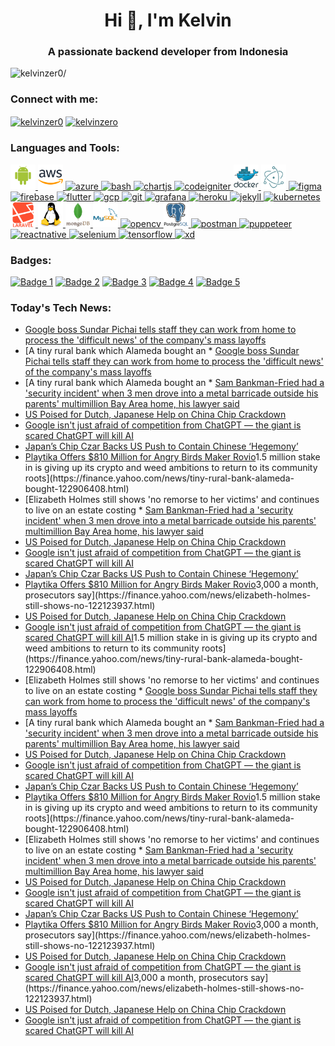 <h1 align="center">Hi 👋, I'm Kelvin</h1>
<h3 align="center">A passionate backend developer from Indonesia</h3>
<p align="left"> <img src=https://komarev.com/ghpvc/?username=kelvinzer0 alt=kelvinzer0/> </p>

<h3 align="left">Connect with me:</h3>
<p align="left">
    <a href="https://dev.to/kelvinzer0" target="blank"><img align="center" src="https://cdn.jsdelivr.net/npm/simple-icons@3.0.1/icons/dev-dot-to.svg" alt="kelvinzer0" height="30" width="40" /></a>
    <a href="https://linkedin.com/in/kelvinzero" target="blank"><img align="center" src="https://cdn.jsdelivr.net/npm/simple-icons@3.0.1/icons/linkedin.svg" alt="kelvinzero" height="30" width="40" /></a>
</p>

<h3 align="left">Languages and Tools:</h3>
<p align="left">
    <a href="https://developer.android.com" target="_blank" rel="noreferrer"> <img src="https://raw.githubusercontent.com/devicons/devicon/master/icons/android/android-original-wordmark.svg" alt="android" width="40" height="40" /> </a>
    <a href="https://aws.amazon.com" target="_blank" rel="noreferrer"> <img src="https://raw.githubusercontent.com/devicons/devicon/master/icons/amazonwebservices/amazonwebservices-original-wordmark.svg" alt="aws" width="40" height="40" /> </a>
    <a href="https://azure.microsoft.com/en-in/" target="_blank" rel="noreferrer">
    <img src="https://www.vectorlogo.zone/logos/microsoft_azure/microsoft_azure-icon.svg" alt="azure" width="40" height="40" /> </a>
    <a href="https://www.gnu.org/software/bash/" target="_blank" rel="noreferrer"> <img src="https://www.vectorlogo.zone/logos/gnu_bash/gnu_bash-icon.svg" alt="bash" width="40" height="40" /> </a>
    <a href="https://www.chartjs.org" target="_blank" rel="noreferrer"> <img src="https://www.chartjs.org/media/logo-title.svg" alt="chartjs" width="40" height="40" /> </a>
    <a href="https://codeigniter.com" target="_blank" rel="noreferrer"> <img src="https://cdn.worldvectorlogo.com/logos/codeigniter.svg" alt="codeigniter" width="40" height="40" /> </a>
    <a href="https://www.docker.com/" target="_blank" rel="noreferrer"> <img src="https://raw.githubusercontent.com/devicons/devicon/master/icons/docker/docker-original-wordmark.svg" alt="docker" width="40" height="40" /> </a>
    <a href="https://www.electronjs.org" target="_blank" rel="noreferrer"> <img src="https://raw.githubusercontent.com/devicons/devicon/master/icons/electron/electron-original.svg" alt="electron" width="40" height="40" /> </a>
    <a href="https://www.figma.com/" target="_blank" rel="noreferrer"> <img src="https://www.vectorlogo.zone/logos/figma/figma-icon.svg" alt="figma" width="40" height="40" /> </a>
    <a href="https://firebase.google.com/" target="_blank" rel="noreferrer"> <img src="https://www.vectorlogo.zone/logos/firebase/firebase-icon.svg" alt="firebase" width="40" height="40" /> </a>
    <a href="https://flutter.dev" target="_blank" rel="noreferrer"> <img src="https://www.vectorlogo.zone/logos/flutterio/flutterio-icon.svg" alt="flutter" width="40" height="40" /> </a>
    <a href="https://cloud.google.com" target="_blank" rel="noreferrer"> <img src="https://www.vectorlogo.zone/logos/google_cloud/google_cloud-icon.svg" alt="gcp" width="40" height="40" /> </a>
    <a href="https://git-scm.com/" target="_blank" rel="noreferrer"> <img src="https://www.vectorlogo.zone/logos/git-scm/git-scm-icon.svg" alt="git" width="40" height="40" /> </a>
    <a href="https://grafana.com" target="_blank" rel="noreferrer"> <img src="https://www.vectorlogo.zone/logos/grafana/grafana-icon.svg" alt="grafana" width="40" height="40" /> </a>
    <a href="https://heroku.com" target="_blank" rel="noreferrer"> <img src="https://www.vectorlogo.zone/logos/heroku/heroku-icon.svg" alt="heroku" width="40" height="40" /> </a>
    <a href="https://jekyllrb.com/" target="_blank" rel="noreferrer"> <img src="https://www.vectorlogo.zone/logos/jekyllrb/jekyllrb-icon.svg" alt="jekyll" width="40" height="40" /> </a>
    <a href="https://kubernetes.io" target="_blank" rel="noreferrer"> <img src="https://www.vectorlogo.zone/logos/kubernetes/kubernetes-icon.svg" alt="kubernetes" width="40" height="40" /> </a>
    <a href="https://laravel.com/" target="_blank" rel="noreferrer"> <img src="https://raw.githubusercontent.com/devicons/devicon/master/icons/laravel/laravel-plain-wordmark.svg" alt="laravel" width="40" height="40" /> </a>
    <a href="https://www.linux.org/" target="_blank" rel="noreferrer"> <img src="https://raw.githubusercontent.com/devicons/devicon/master/icons/linux/linux-original.svg" alt="linux" width="40" height="40" /> </a>
    <a href="https://www.mongodb.com/" target="_blank" rel="noreferrer"> <img src="https://raw.githubusercontent.com/devicons/devicon/master/icons/mongodb/mongodb-original-wordmark.svg" alt="mongodb" width="40" height="40" /> </a>
    <a href="https://www.mysql.com/" target="_blank" rel="noreferrer"> <img src="https://raw.githubusercontent.com/devicons/devicon/master/icons/mysql/mysql-original-wordmark.svg" alt="mysql" width="40" height="40" /> </a>
    <a href="https://opencv.org/" target="_blank" rel="noreferrer"> <img src="https://www.vectorlogo.zone/logos/opencv/opencv-icon.svg" alt="opencv" width="40" height="40" /> </a>
    <a href="https://www.postgresql.org" target="_blank" rel="noreferrer"> <img src="https://raw.githubusercontent.com/devicons/devicon/master/icons/postgresql/postgresql-original-wordmark.svg" alt="postgresql" width="40" height="40" /> </a>
    <a href="https://postman.com" target="_blank" rel="noreferrer"> <img src="https://www.vectorlogo.zone/logos/getpostman/getpostman-icon.svg" alt="postman" width="40" height="40" /> </a>
    <a href="https://github.com/puppeteer/puppeteer" target="_blank" rel="noreferrer"> <img src="https://www.vectorlogo.zone/logos/pptrdev/pptrdev-official.svg" alt="puppeteer" width="40" height="40" /> </a>
    <a href="https://reactnative.dev/" target="_blank" rel="noreferrer"> <img src="https://reactnative.dev/img/header_logo.svg" alt="reactnative" width="40" height="40" /> </a>
    <a href="https://www.selenium.dev" target="_blank" rel="noreferrer"> <img src="https://raw.githubusercontent.com/detain/svg-logos/780f25886640cef088af994181646db2f6b1a3f8/svg/selenium-logo.svg" alt="selenium" width="40" height="40" /> </a>
    <a href="https://www.tensorflow.org" target="_blank" rel="noreferrer"> <img src="https://www.vectorlogo.zone/logos/tensorflow/tensorflow-icon.svg" alt="tensorflow" width="40" height="40" /> </a>
    <a href="https://www.adobe.com/products/xd.html" target="_blank" rel="noreferrer"> <img src="https://cdn.worldvectorlogo.com/logos/adobe-xd.svg" alt="xd" width="40" height="40" /> </a>
</p>

<h3 align="left">Badges:</h3>
<p align="left">
<a href="https://www.credly.com/badges/0abb5bd7-8acd-43e5-a68a-2b3b67987daa/embedded" target="_blank"><img src="https://images.credly.com/images/f70ce45d-0fc5-4e82-a49c-10386b3b5b08/image.png" alt="Badge 1" width="40" height="40"></a>
<a href="https://www.credly.com/badges/4e3b3c9e-dfd3-4ece-a957-3d126ee20b6e/embedded" target="_blank"><img src="https://images.credly.com/images/964d28c3-1543-4e23-bc30-97a2cdc15a59/image.png" alt="Badge 2" width="40" height="40"></a>
<a href="https://www.credly.com/badges/c26ff9be-2fca-4fe7-b022-84f1cb350f16/embedded" target="_blank"><img src="https://images.credly.com/images/0571ab1d-f43b-43d9-9c68-8ebd0ebd61b7/Python_for_Data_Sci_and_AI_Foundational.png" alt="Badge 3" width="40" height="40"></a>
<a href="https://www.credly.com/badges/2c00d2f4-8660-45cc-8ee1-fb11be7378b8/embedded" target="_blank"><img src="https://images.credly.com/images/3cd98d8a-c224-4f8f-a839-d0a87422f2c1/Python_Project_for_AI_and_Application_Development.png" alt="Badge 4" width="40" height="40"></a>
<a href="https://www.credly.com/badges/966890c4-3f82-4d57-b82a-05b7faf53781/embedded" target="_blank"><img src="https://images.credly.com/images/767c6a2b-4026-4395-80a2-0d2cb1eff8af/image.png" alt="Badge 5" width="40" height="40"></a>
</p>

### Today's Tech News:

<!--START_SECTION:feed-->
* [Google boss Sundar Pichai tells staff they can work from home to process the &#39;difficult news&#39; of the company&#39;s mass layoffs](https:&#x2F;&#x2F;finance.yahoo.com&#x2F;news&#x2F;google-boss-sundar-pichai-tells-125537647.html)
* [A tiny rural bank which Alameda bought an * [Google boss Sundar Pichai tells staff they can work from home to process the &#39;difficult news&#39; of the company&#39;s mass layoffs](https:&#x2F;&#x2F;finance.yahoo.com&#x2F;news&#x2F;google-boss-sundar-pichai-tells-125537647.html)
* [A tiny rural bank which Alameda bought an * [Sam Bankman-Fried had a &#39;security incident&#39; when 3 men drove into a metal barricade outside his parents&#39; multimillion Bay Area home, his lawyer said](https:&#x2F;&#x2F;finance.yahoo.com&#x2F;news&#x2F;sam-bankman-fried-had-security-115944094.html)
* [US Poised for Dutch, Japanese Help on China Chip Crackdown](https:&#x2F;&#x2F;finance.yahoo.com&#x2F;news&#x2F;us-poised-help-china-chip-172345387.html)
* [Google isn&#39;t just afraid of competition from ChatGPT — the giant is scared ChatGPT will kill AI](https:&#x2F;&#x2F;finance.yahoo.com&#x2F;news&#x2F;google-isnt-just-afraid-competition-114000010.html)
* [Japan’s Chip Czar Backs US Push to Contain Chinese ‘Hegemony’](https:&#x2F;&#x2F;finance.yahoo.com&#x2F;news&#x2F;japan-chip-czar-backs-us-093000788.html)
* [Playtika Offers $810 Million for Angry Birds Maker Rovio](https:&#x2F;&#x2F;finance.yahoo.com&#x2F;news&#x2F;playtika-offers-810-million-angry-193933376.html)1.5 million stake in is giving up its crypto and weed ambitions to return to its community roots](https:&#x2F;&#x2F;finance.yahoo.com&#x2F;news&#x2F;tiny-rural-bank-alameda-bought-122906408.html)
* [Elizabeth Holmes still shows &#39;no remorse to her victims&#39; and continues to live on an estate costing * [Sam Bankman-Fried had a &#39;security incident&#39; when 3 men drove into a metal barricade outside his parents&#39; multimillion Bay Area home, his lawyer said](https:&#x2F;&#x2F;finance.yahoo.com&#x2F;news&#x2F;sam-bankman-fried-had-security-115944094.html)
* [US Poised for Dutch, Japanese Help on China Chip Crackdown](https:&#x2F;&#x2F;finance.yahoo.com&#x2F;news&#x2F;us-poised-help-china-chip-172345387.html)
* [Google isn&#39;t just afraid of competition from ChatGPT — the giant is scared ChatGPT will kill AI](https:&#x2F;&#x2F;finance.yahoo.com&#x2F;news&#x2F;google-isnt-just-afraid-competition-114000010.html)
* [Japan’s Chip Czar Backs US Push to Contain Chinese ‘Hegemony’](https:&#x2F;&#x2F;finance.yahoo.com&#x2F;news&#x2F;japan-chip-czar-backs-us-093000788.html)
* [Playtika Offers $810 Million for Angry Birds Maker Rovio](https:&#x2F;&#x2F;finance.yahoo.com&#x2F;news&#x2F;playtika-offers-810-million-angry-193933376.html)3,000 a month, prosecutors say](https:&#x2F;&#x2F;finance.yahoo.com&#x2F;news&#x2F;elizabeth-holmes-still-shows-no-122123937.html)
* [US Poised for Dutch, Japanese Help on China Chip Crackdown](https:&#x2F;&#x2F;finance.yahoo.com&#x2F;news&#x2F;us-poised-help-china-chip-172345387.html)
* [Google isn&#39;t just afraid of competition from ChatGPT — the giant is scared ChatGPT will kill AI](https:&#x2F;&#x2F;finance.yahoo.com&#x2F;news&#x2F;google-isnt-just-afraid-competition-114000010.html)1.5 million stake in is giving up its crypto and weed ambitions to return to its community roots](https:&#x2F;&#x2F;finance.yahoo.com&#x2F;news&#x2F;tiny-rural-bank-alameda-bought-122906408.html)
* [Elizabeth Holmes still shows &#39;no remorse to her victims&#39; and continues to live on an estate costing * [Google boss Sundar Pichai tells staff they can work from home to process the &#39;difficult news&#39; of the company&#39;s mass layoffs](https:&#x2F;&#x2F;finance.yahoo.com&#x2F;news&#x2F;google-boss-sundar-pichai-tells-125537647.html)
* [A tiny rural bank which Alameda bought an * [Sam Bankman-Fried had a &#39;security incident&#39; when 3 men drove into a metal barricade outside his parents&#39; multimillion Bay Area home, his lawyer said](https:&#x2F;&#x2F;finance.yahoo.com&#x2F;news&#x2F;sam-bankman-fried-had-security-115944094.html)
* [US Poised for Dutch, Japanese Help on China Chip Crackdown](https:&#x2F;&#x2F;finance.yahoo.com&#x2F;news&#x2F;us-poised-help-china-chip-172345387.html)
* [Google isn&#39;t just afraid of competition from ChatGPT — the giant is scared ChatGPT will kill AI](https:&#x2F;&#x2F;finance.yahoo.com&#x2F;news&#x2F;google-isnt-just-afraid-competition-114000010.html)
* [Japan’s Chip Czar Backs US Push to Contain Chinese ‘Hegemony’](https:&#x2F;&#x2F;finance.yahoo.com&#x2F;news&#x2F;japan-chip-czar-backs-us-093000788.html)
* [Playtika Offers $810 Million for Angry Birds Maker Rovio](https:&#x2F;&#x2F;finance.yahoo.com&#x2F;news&#x2F;playtika-offers-810-million-angry-193933376.html)1.5 million stake in is giving up its crypto and weed ambitions to return to its community roots](https:&#x2F;&#x2F;finance.yahoo.com&#x2F;news&#x2F;tiny-rural-bank-alameda-bought-122906408.html)
* [Elizabeth Holmes still shows &#39;no remorse to her victims&#39; and continues to live on an estate costing * [Sam Bankman-Fried had a &#39;security incident&#39; when 3 men drove into a metal barricade outside his parents&#39; multimillion Bay Area home, his lawyer said](https:&#x2F;&#x2F;finance.yahoo.com&#x2F;news&#x2F;sam-bankman-fried-had-security-115944094.html)
* [US Poised for Dutch, Japanese Help on China Chip Crackdown](https:&#x2F;&#x2F;finance.yahoo.com&#x2F;news&#x2F;us-poised-help-china-chip-172345387.html)
* [Google isn&#39;t just afraid of competition from ChatGPT — the giant is scared ChatGPT will kill AI](https:&#x2F;&#x2F;finance.yahoo.com&#x2F;news&#x2F;google-isnt-just-afraid-competition-114000010.html)
* [Japan’s Chip Czar Backs US Push to Contain Chinese ‘Hegemony’](https:&#x2F;&#x2F;finance.yahoo.com&#x2F;news&#x2F;japan-chip-czar-backs-us-093000788.html)
* [Playtika Offers $810 Million for Angry Birds Maker Rovio](https:&#x2F;&#x2F;finance.yahoo.com&#x2F;news&#x2F;playtika-offers-810-million-angry-193933376.html)3,000 a month, prosecutors say](https:&#x2F;&#x2F;finance.yahoo.com&#x2F;news&#x2F;elizabeth-holmes-still-shows-no-122123937.html)
* [US Poised for Dutch, Japanese Help on China Chip Crackdown](https:&#x2F;&#x2F;finance.yahoo.com&#x2F;news&#x2F;us-poised-help-china-chip-172345387.html)
* [Google isn&#39;t just afraid of competition from ChatGPT — the giant is scared ChatGPT will kill AI](https:&#x2F;&#x2F;finance.yahoo.com&#x2F;news&#x2F;google-isnt-just-afraid-competition-114000010.html)3,000 a month, prosecutors say](https:&#x2F;&#x2F;finance.yahoo.com&#x2F;news&#x2F;elizabeth-holmes-still-shows-no-122123937.html)
* [US Poised for Dutch, Japanese Help on China Chip Crackdown](https:&#x2F;&#x2F;finance.yahoo.com&#x2F;news&#x2F;us-poised-help-china-chip-172345387.html)
* [Google isn&#39;t just afraid of competition from ChatGPT — the giant is scared ChatGPT will kill AI](https:&#x2F;&#x2F;finance.yahoo.com&#x2F;news&#x2F;google-isnt-just-afraid-competition-114000010.html)
<!--END_SECTION:feed-->
